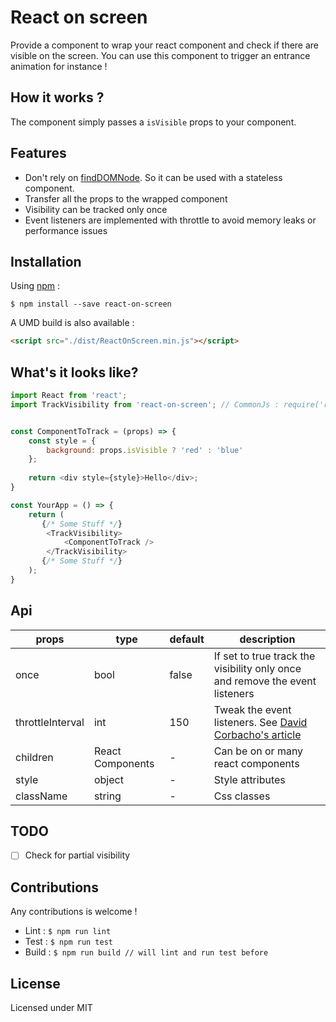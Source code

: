 # React on screen

Provide a component to wrap your react component and check if there are visible on the screen.
You can use this component to trigger an entrance animation for instance !

## How it works ?

The component simply passes a ```isVisible``` props to your component.
 
## Features
 
- Don't rely on [findDOMNode](https://facebook.github.io/react/docs/top-level-api.html#reactdom.finddomnode). So it can be used with a stateless component.
- Transfer all the props to the wrapped component
- Visibility can be tracked only once
- Event listeners are implemented with throttle to avoid  memory leaks or performance issues

## Installation

Using [npm](https://www.npmjs.com/) :

```
$ npm install --save react-on-screen
```

A UMD build is also available :

```html
<script src="./dist/ReactOnScreen.min.js"></script>
```

## What's it looks like?

```javascript
import React from 'react';
import TrackVisibility from 'react-on-screen'; // CommonJs : require('react-on-screen').default


const ComponentToTrack = (props) => {
    const style = {
        background: props.isVisible ? 'red' : 'blue'
    };
    
    return <div style={style}>Hello</div>;
}

const YourApp = () => {
    return (
       {/* Some Stuff */}
        <TrackVisibility>
            <ComponentToTrack />
        </TrackVisibility>
       {/* Some Stuff */}
    );
}

```

## Api

|props           |type            |default|description|
|----------------|----------------|-------|-----------|
|once            |bool            |false|If set to true track the visibility only once and remove the event listeners| 
|throttleInterval|int             |150|Tweak the event listeners. See [David Corbacho's article](https://css-tricks.com/debouncing-throttling-explained-examples/)|
|children        |React Components|  -  |Can be on or many react components|
|style           |object          |  -  |Style attributes|
|className       |string          |  -  |Css classes|

## TODO

- [ ] Check for partial visibility

## Contributions 

Any contributions is welcome !

- Lint : ``` $ npm run lint ```
- Test : ``` $ npm run test ```
- Build : ``` $ npm run build // will lint and run test before ```

## License

Licensed under MIT
